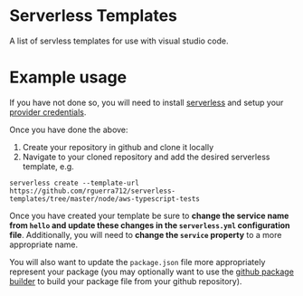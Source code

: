 # Serverless Templates
A list of servless templates for use with visual studio code.

# Example usage
If you have not done so, you will need to install [serverless](https://github.com/serverless/serverless#readme) and setup your [provider credentials](https://github.com/serverless/serverless/blob/master/docs/providers/aws/guide/credentials.md).

Once you have done the above:
1. Create your repository in github and clone it locally
1. Navigate to your cloned repository and add the desired serverless template, e.g.
```
serverless create --template-url https://github.com/rguerra712/serverless-templates/tree/master/node/aws-typescript-tests
```

Once you have created your template be sure to **change the service name from `hello` and update these changes in the `serverless.yml` configuration file**. Additionally, you will need to **change the `service` property** to a more appropriate name.

You will also want to update the `package.json` file more appropriately represent your package (you may optionally want to use the [github package builder](https://www.npmjs.com/package/github-package-builder) to build your package file from your github repository).
